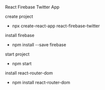 React Firebase Twitter App

create project
- npx create-react-app react-firebase-twitter

install firebase
- npm install --save firebase

start project
- npm start

install react-router-dom
- npm install react-router-dom